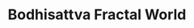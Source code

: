 ---
layout: exhibition
published: true
permalink: /writing/articles/bodhisattva-fractal-world_artist-statement.html
category: Exhibition

type: collection
role: artist
with: none
title: Bodhisattva Fractal World
sub_title: none

exhibitions:
	- location: Johns Hopkins University
	- date: 2002

description: none

related-documents:
	- bodhisattva-fractal-world_artist-statement

related-images:
	- bodhisattva-fractal-world.jpg
	- cathedral-dress-big.jpg
	- cathedral-dress-detail-big.jpg
	- cyanotype-3-guanyins-2-proust-quotes-big.jpg
	- cyanotype-guanyin-for-beauty-big.jpg

display_data:
    - {k: title, v: Title}
    - {k: editions.publisher, v: Publisher}
    - {k: editions.date, v: Publication Date}
  
---